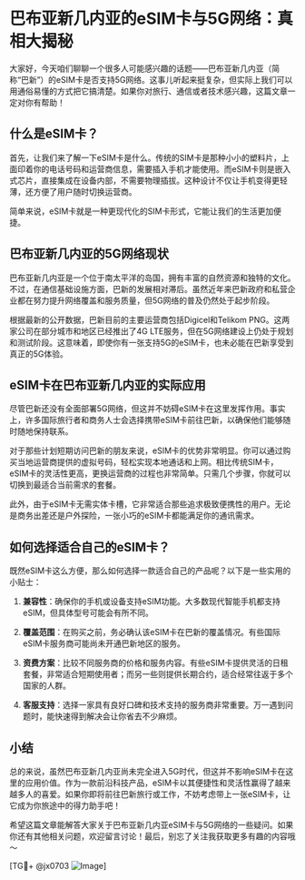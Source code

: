 # 巴布亚新几内亚的eSIM卡与5G网络：真相大揭秘

大家好，今天咱们聊聊一个很多人可能感兴趣的话题——巴布亚新几内亚（简称“巴新”）的eSIM卡是否支持5G网络。这事儿听起来挺复杂，但实际上我们可以用通俗易懂的方式把它搞清楚。如果你对旅行、通信或者技术感兴趣，这篇文章一定对你有帮助！

## 什么是eSIM卡？

首先，让我们来了解一下eSIM卡是什么。传统的SIM卡是那种小小的塑料片，上面印着你的电话号码和运营商信息，需要插入手机才能使用。而eSIM卡则是嵌入式芯片，直接集成在设备内部，不需要物理插拔。这种设计不仅让手机变得更轻薄，还方便了用户随时切换运营商。

简单来说，eSIM卡就是一种更现代化的SIM卡形式，它能让我们的生活更加便捷。

## 巴布亚新几内亚的5G网络现状

巴布亚新几内亚是一个位于南太平洋的岛国，拥有丰富的自然资源和独特的文化。不过，在通信基础设施方面，巴新的发展相对滞后。虽然近年来巴新政府和私营企业都在努力提升网络覆盖和服务质量，但5G网络的普及仍然处于起步阶段。

根据最新的公开数据，巴新目前的主要运营商包括Digicel和Telikom PNG。这两家公司在部分城市和地区已经推出了4G LTE服务，但在5G网络建设上仍处于规划和测试阶段。这意味着，即使你有一张支持5G的eSIM卡，也未必能在巴新享受到真正的5G体验。

## eSIM卡在巴布亚新几内亚的实际应用

尽管巴新还没有全面部署5G网络，但这并不妨碍eSIM卡在这里发挥作用。事实上，许多国际旅行者和商务人士会选择携带eSIM卡前往巴新，以确保他们能够随时随地保持联系。

对于那些计划短期访问巴新的朋友来说，eSIM卡的优势非常明显。你可以通过购买当地运营商提供的虚拟号码，轻松实现本地通话和上网。相比传统SIM卡，eSIM卡的灵活性更高，更换运营商的过程也非常简单。只需几个步骤，你就可以切换到最适合当前需求的套餐。

此外，由于eSIM卡无需实体卡槽，它非常适合那些追求极致便携性的用户。无论是商务出差还是户外探险，一张小巧的eSIM卡都能满足你的通讯需求。

## 如何选择适合自己的eSIM卡？

既然eSIM卡这么方便，那么如何选择一款适合自己的产品呢？以下是一些实用的小贴士：

1. **兼容性**：确保你的手机或设备支持eSIM功能。大多数现代智能手机都支持eSIM，但具体型号可能会有所不同。
   
2. **覆盖范围**：在购买之前，务必确认该eSIM卡在巴新的覆盖情况。有些国际eSIM卡服务商可能尚未开通巴新地区的服务。

3. **资费方案**：比较不同服务商的价格和服务内容。有些eSIM卡提供灵活的日租套餐，非常适合短期使用者；而另一些则提供长期合约，适合经常往返于多个国家的人群。

4. **客服支持**：选择一家具有良好口碑和技术支持的服务商非常重要。万一遇到问题时，能快速得到解决会让你省去不少麻烦。

## 小结

总的来说，虽然巴布亚新几内亚尚未完全进入5G时代，但这并不影响eSIM卡在这里的应用价值。作为一款前沿科技产品，eSIM卡以其便捷性和灵活性赢得了越来越多人的喜爱。如果你即将前往巴新旅行或工作，不妨考虑带上一张eSIM卡，让它成为你旅途中的得力助手吧！

希望这篇文章能解答大家关于巴布亚新几内亚eSIM卡与5G网络的一些疑问。如果你还有其他相关问题，欢迎留言讨论！最后，别忘了关注我获取更多有趣的内容哦～

[TG💪+ @jx0703 ![Image](https://github.com/user-attachments/assets/dbca1d08-cadb-493c-b0ec-ad6f7a83f270)]
